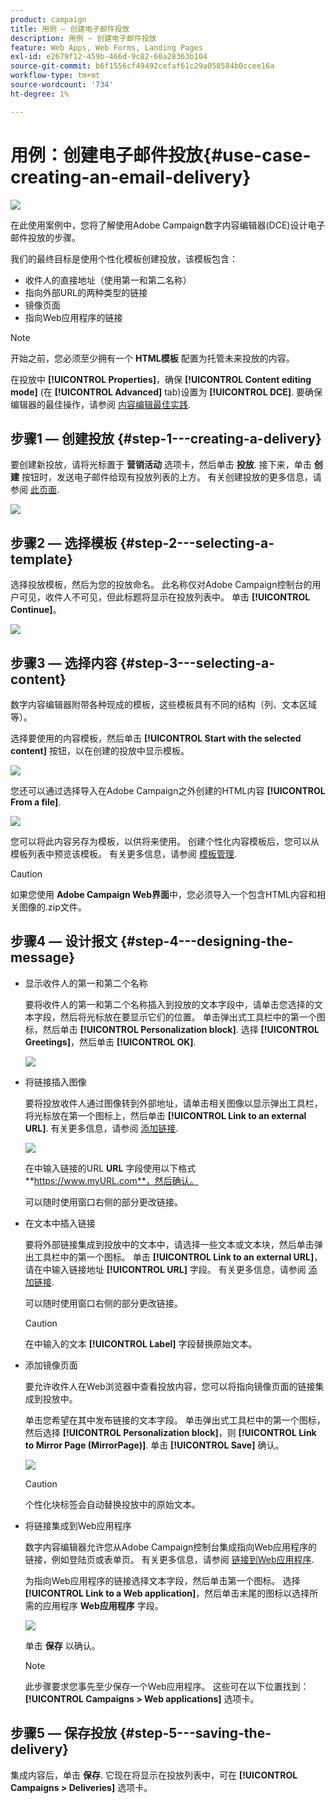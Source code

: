 ```yaml
---
product: campaign
title: 用例 — 创建电子邮件投放
description: 用例 — 创建电子邮件投放
feature: Web Apps, Web Forms, Landing Pages
exl-id: e2679f12-459b-466d-9c82-60a28363b104
source-git-commit: b6f1556cf49492cefaf61c29a058584b0ccee16a
workflow-type: tm+mt
source-wordcount: '734'
ht-degree: 1%

---
```


# 用例：创建电子邮件投放{#use-case-creating-an-email-delivery}

![](../../assets/common.svg)

在此使用案例中，您将了解使用Adobe Campaign数字内容编辑器(DCE)设计电子邮件投放的步骤。

我们的最终目标是使用个性化模板创建投放，该模板包含：

* 收件人的直接地址（使用第一和第二名称）
* 指向外部URL的两种类型的链接
* 镜像页面
* 指向Web应用程序的链接

>[!NOTE]
>
>开始之前，您必须至少拥有一个 **HTML模板** 配置为托管未来投放的内容。
>
>在投放中 **[!UICONTROL Properties]**，确保 **[!UICONTROL Content editing mode]** (在 **[!UICONTROL Advanced]** tab)设置为 **[!UICONTROL DCE]**. 要确保编辑器的最佳操作，请参阅 [内容编辑最佳实践](content-editing-best-practices.md).

## 步骤1 — 创建投放 {#step-1---creating-a-delivery}

要创建新投放，请将光标置于 **营销活动** 选项卡，然后单击 **投放**. 接下来，单击 **创建** 按钮时，发送电子邮件给现有投放列表的上方。 有关创建投放的更多信息，请参阅 [此页面](../../delivery/using/about-email-channel.md).

![](assets/delivery_step_1.png)

## 步骤2 — 选择模板 {#step-2---selecting-a-template}

选择投放模板，然后为您的投放命名。 此名称仅对Adobe Campaign控制台的用户可见，收件人不可见，但此标题将显示在投放列表中。 单击 **[!UICONTROL Continue]**。

![](assets/dce_delivery_model.png)

## 步骤3 — 选择内容 {#step-3---selecting-a-content}

数字内容编辑器附带各种现成的模板，这些模板具有不同的结构（列、文本区域等）。

选择要使用的内容模板，然后单击 **[!UICONTROL Start with the selected content]** 按钮，以在创建的投放中显示模板。

![](assets/dce_select_model.png)

您还可以通过选择导入在Adobe Campaign之外创建的HTML内容 **[!UICONTROL From a file]**.

![](assets/dce_select_from_file_template.png)

您可以将此内容另存为模板，以供将来使用。 创建个性化内容模板后，您可以从模板列表中预览该模板。 有关更多信息，请参阅 [模板管理](template-management.md).

>[!CAUTION]
>
>如果您使用 **Adobe Campaign Web界面**&#x200B;中，您必须导入一个包含HTML内容和相关图像的.zip文件。

## 步骤4 — 设计报文 {#step-4---designing-the-message}

* 显示收件人的第一和第二个名称

   要将收件人的第一和第二个名称插入到投放的文本字段中，请单击您选择的文本字段，然后将光标放在要显示它们的位置。 单击弹出式工具栏中的第一个图标，然后单击 **[!UICONTROL Personalization block]**. 选择 **[!UICONTROL Greetings]**，然后单击 **[!UICONTROL OK]**.

   ![](assets/dce_personalizationblock_greetings.png)

* 将链接插入图像

   要将投放收件人通过图像转到外部地址，请单击相关图像以显示弹出工具栏，将光标放在第一个图标上，然后单击 **[!UICONTROL Link to an external URL]**. 有关更多信息，请参阅 [添加链接](editing-content.md#adding-a-link).

   ![](assets/dce_externalpage.png)

   在中输入链接的URL **URL** 字段使用以下格式 **https://www.myURL.com**，然后确认。

   可以随时使用窗口右侧的部分更改链接。

* 在文本中插入链接

   要将外部链接集成到投放中的文本中，请选择一些文本或文本块，然后单击弹出工具栏中的第一个图标。 单击 **[!UICONTROL Link to an external URL]**，请在中输入链接地址 **[!UICONTROL URL]** 字段。 有关更多信息，请参阅 [添加链接](editing-content.md#adding-a-link).

   可以随时使用窗口右侧的部分更改链接。

   >[!CAUTION]
   >
   >在中输入的文本 **[!UICONTROL Label]** 字段替换原始文本。

* 添加镜像页面

   要允许收件人在Web浏览器中查看投放内容，您可以将指向镜像页面的链接集成到投放中。

   单击您希望在其中发布链接的文本字段。 单击弹出式工具栏中的第一个图标，然后选择 **[!UICONTROL Personalization block]**，则 **[!UICONTROL Link to Mirror Page (MirrorPage)]**. 单击 **[!UICONTROL Save]** 确认。

   ![](assets/dce_mirrorpage.png)

   >[!CAUTION]
   >
   >个性化块标签会自动替换投放中的原始文本。

* 将链接集成到Web应用程序

   数字内容编辑器允许您从Adobe Campaign控制台集成指向Web应用程序的链接，例如登陆页或表单页。 有关更多信息，请参阅 [链接到Web应用程序](editing-content.md#link-to-a-web-application).

   为指向Web应用程序的链接选择文本字段，然后单击第一个图标。 选择 **[!UICONTROL Link to a Web application]**，然后单击末尾的图标以选择所需的应用程序 **Web应用程序** 字段。

   ![](assets/dce_webapp.png)

   单击 **保存** 以确认。

   >[!NOTE]
   >
   >此步骤要求您事先至少保存一个Web应用程序。 这些可在以下位置找到： **[!UICONTROL Campaigns > Web applications]** 选项卡。

## 步骤5 — 保存投放 {#step-5---saving-the-delivery}

集成内容后，单击 **保存**. 它现在将显示在投放列表中，可在 **[!UICONTROL Campaigns > Deliveries]** 选项卡。
